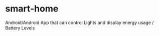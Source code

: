 # smart-home

Android/Android App that can control Lights and display energy usage /  Battery Levels